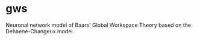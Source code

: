 gws
===

Neuronal network model of Baars' Global Workspace Theory
	based on the Dehaene-Changeux model.